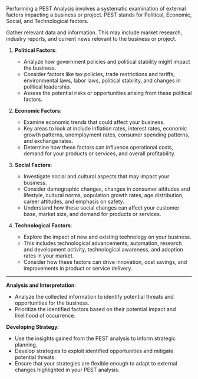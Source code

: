Performing a PEST Analysis involves a systematic examination 
of external factors impacting a business or project.
PEST stands for Political, Economic, Social, and Technological factors. 


Gather relevant data and information. This may include market research, industry reports, and current news relevant to the business or project.

1. **Political Factors**:
   - Analyze how government policies and political stability might impact the business.
   - Consider factors like tax policies, trade restrictions and tariffs, environmental laws, labor laws, political stability, and changes in political leadership.
   - Assess the potential risks or opportunities arising from these political factors.

2. **Economic Factors**:
   - Examine economic trends that could affect your business.
   - Key areas to look at include inflation rates, interest rates, economic growth patterns, unemployment rates, consumer spending patterns, and exchange rates.
   - Determine how these factors can influence operational costs, demand for your products or services, and overall profitability.

3. **Social Factors**:
   - Investigate social and cultural aspects that may impact your business.
   - Consider demographic changes, changes in consumer attitudes and lifestyle, cultural norms, population growth rates, age distribution, career attitudes, and emphasis on safety.
   - Understand how these social changes can affect your customer base, market size, and demand for products or services.

4. **Technological Factors**:
   - Explore the impact of new and existing technology on your business.
   - This includes technological advancements, automation, research and development activity, technological awareness, and adoption rates in your market.
   - Consider how these factors can drive innovation, cost savings, and improvements in product or service delivery.

-------------------------------

**Analysis and Interpretation**:
   - Analyze the collected information to identify potential threats and opportunities for the business.
   - Prioritize the identified factors based on their potential impact and likelihood of occurrence.

**Developing Strategy**:
   - Use the insights gained from the PEST analysis to inform strategic planning.
   - Develop strategies to exploit identified opportunities and mitigate potential threats.
   - Ensure that your strategies are flexible enough to adapt to external changes highlighted in your PEST analysis.

